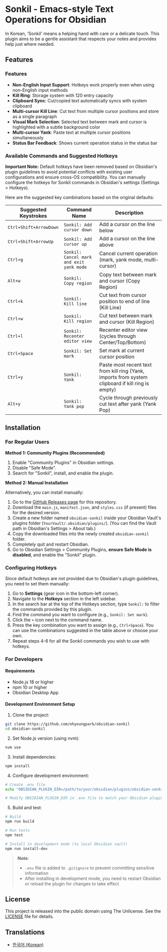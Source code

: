 # Sonkil - Emacs-style Text Operations for Obsidian

In Korean, 'Sonkil' means a helping hand with care or a delicate touch.
This plugin aims to be a gentle assistant that respects your notes and provides help just where needed.

## Features

### Features

- **Non-English Input Support**: Hotkeys work properly even when using non-English input methods
- **Kill Ring**: Storage system with 120 entry capacity
- **Clipboard Sync**: Cut/copied text automatically syncs with system clipboard
- **Multi-cursor Kill Line**: Cut text from multiple cursor positions and store as a single paragraph
- **Visual Mark Selection**: Selected text between mark and cursor is highlighted with a subtle background color
- **Multi-cursor Yank**: Paste text at multiple cursor positions simultaneously
- **Status Bar Feedback**: Shows current operation status in the status bar

### Available Commands and Suggested Hotkeys

**Important Note:** Default hotkeys have been removed based on Obsidian's plugin guidelines to avoid potential conflicts with existing user configurations and ensure cross-OS compatibility. You can manually configure the hotkeys for Sonkil commands in Obsidian's settings (Settings > Hotkeys).

Here are the suggested key combinations based on the original defaults:

| Suggested Keystrokes   | Command Name                           | Description                                                                                       |
| ---------------------- | -------------------------------------- | ------------------------------------------------------------------------------------------------- |
| `Ctrl+Shift+ArrowDown` | `Sonkil: Add cursor down`              | Add a cursor on the line below                                                                    |
| `Ctrl+Shift+ArrowUp`   | `Sonkil: Add cursor up`                | Add a cursor on the line above                                                                    |
| `Ctrl+g`               | `Sonkil: Cancel mark and exit yank mode` | Cancel current operation (mark, yank mode, multi-cursor)                                          |
| `Alt+w`                | `Sonkil: Copy region`                  | Copy text between mark and cursor (Copy Region)                                                   |
| `Ctrl+k`               | `Sonkil: Kill line`                    | Cut text from cursor position to end of line (Kill Line)                                          |
| `Ctrl+w`               | `Sonkil: Kill region`                  | Cut text between mark and cursor (Kill Region)                                                    |
| `Ctrl+l`               | `Sonkil: Recenter editor view`         | Recenter editor view (cycles through Center/Top/Bottom)                                           |
| `Ctrl+Space`           | `Sonkil: Set mark`                     | Set mark at current cursor position                                                               |
| `Ctrl+y`               | `Sonkil: Yank`                         | Paste most recent text from kill ring (Yank, imports from system clipboard if kill ring is empty) |
| `Alt+y`                | `Sonkil: Yank pop`                     | Cycle through previously cut text after yank (Yank Pop)                                           |

## Installation

### For Regular Users

**Method 1: Community Plugins (Recommended)**

1. Enable "Community Plugins" in Obsidian settings.
2. Disable "Safe Mode".
3. Search for "Sonkil", install, and enable the plugin.

**Method 2: Manual Installation**

Alternatively, you can install manually:

1.  Go to the [GitHub Releases page](https://github.com/ohyoungpark/obsidian-sonkil/releases) for this repository.
2.  Download the `main.js`, `manifest.json`, and `styles.css` (if present) files for the desired version.
3.  Create a new folder named `obsidian-sonkil` inside your Obsidian Vault's plugins folder (`YourVault/.obsidian/plugins/`). (You can find the Vault path in Obsidian's Settings > About tab.)
4.  Copy the downloaded files into the newly created `obsidian-sonkil` folder.
5.  Completely quit and restart Obsidian.
6.  Go to Obsidian Settings > Community Plugins, **ensure Safe Mode is disabled**, and enable the "Sonkil" plugin.

### Configuring Hotkeys

Since default hotkeys are not provided due to Obsidian's plugin guidelines, you need to set them manually:

1.  Go to **Settings** (gear icon in the bottom-left corner).
2.  Navigate to the **Hotkeys** section in the left sidebar.
3.  In the search bar at the top of the Hotkeys section, type `Sonkil:` to filter the commands provided by this plugin.
4.  Find the command you want to configure (e.g., `Sonkil: Set mark`).
5.  Click the `+` icon next to the command name.
6.  Press the key combination you want to assign (e.g., `Ctrl+Space`). You can use the combinations suggested in the table above or choose your own.
7.  Repeat steps 4-6 for all the Sonkil commands you wish to use with hotkeys.

### For Developers

#### Requirements

- Node.js 18 or higher
- npm 10 or higher
- Obsidian Desktop App

#### Development Environment Setup

1. Clone the project:

```bash
git clone https://github.com/ohyoungpark/obsidian-sonkil
cd obsidian-sonkil
```

2. Set Node.js version (using nvm):

```bash
nvm use
```

3. Install dependencies:

```bash
npm install
```

4. Configure development environment:

```bash
# Create .env file
echo "OBSIDIAN_PLUGIN_DIR=/path/to/your/obsidian/plugins/obsidian-sonkil" > .env

# Modify OBSIDIAN_PLUGIN_DIR in .env file to match your Obsidian plugin directory path
```

5. Build and test:

```bash
# Build
npm run build

# Run tests
npm test

# Install in development mode (to local Obsidian vault)
npm run install-dev
```

> **Note**:
>
> - `.env` file is added to `.gitignore` to prevent committing sensitive information
> - After installing in development mode, you need to restart Obsidian or reload the plugin for changes to take effect

## License

This project is released into the public domain using The Unlicense. See the [LICENSE](LICENSE) file for details.

## Translations

- [한국어 (Korean)](README.ko.md)
